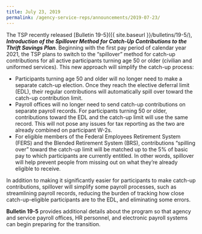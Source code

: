 ```yaml
---
title: July 23, 2019
permalink: /agency-service-reps/announcements/2019-07-23/
---
```

The TSP recently released [Bulletin 19-5]({{ site.baseurl }}/bulletins/19-5/), _**Introduction of the Spillover Method for Catch-Up Contributions to the Thrift Savings Plan**_. Beginning with the first pay period of calendar year 2021, the TSP plans to switch to the “spillover” method for catch-up contributions for all active participants turning age 50 or older (civilian and uniformed services). This new approach will simplify the catch-up process:

- Participants turning age 50 and older will no longer need to make a separate catch-up election. Once they reach the elective deferral limit (EDL), their regular contributions will automatically spill over toward the catch-up contribution limit.
- Payroll offices will no longer need to send catch-up contributions on separate payroll records. For participants turning 50 or older, contributions toward the EDL and the catch-up limit will use the same record. This will not pose any issues for tax reporting as the two are already combined on participant W-2s.
- For eligible members of the Federal Employees Retirement System (FERS) and the Blended Retirement System (BRS), contributions “spilling over” toward the catch-up limit will be matched up to the 5% of basic pay to which participants are currently entitled. In other words, spillover will help prevent people from missing out on what they’re already eligible to receive.

In addition to making it significantly easier for participants to make catch-up contributions, spillover will simplify some payroll processes, such as streamlining payroll records, reducing the burden of tracking how close catch-up-eligible participants are to the EDL, and eliminating some errors.

**Bulletin 19-5** provides additional details about the program so that agency and service payroll offices, HR personnel, and electronic payroll systems can begin preparing for the transition.
